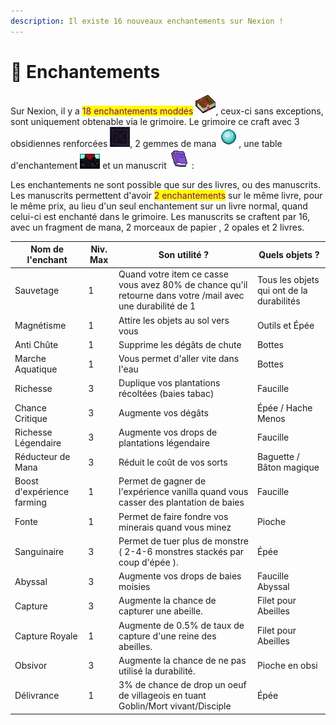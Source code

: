 ```yaml
---
description: Il existe 16 nouveaux enchantements sur Nexion !
---
```


# 📖 Enchantements

Sur Nexion, il y a <mark style="color:purple;">18 enchantements moddés</mark> <img src="../.gitbook/assets/book_enchanted.png" alt="" data-size="line">, ceux-ci sans exceptions, sont uniquement obtenable via le grimoire. Le grimoire ce craft avec 3 obsidiennes renforcées <img src="../.gitbook/assets/renforced_obsidian.png" alt="" data-size="line">, 2 gemmes de mana <img src="../.gitbook/assets/mana_gem (1).png" alt="" data-size="line">, une table d'enchantement <img src="../.gitbook/assets/enchanting_table_side.png" alt="" data-size="line"> et un manuscrit <img src="../.gitbook/assets/manuscript.png" alt="" data-size="line"> :

Les enchantements ne sont possible que sur des livres, ou des manuscrits. Les manuscrits permettent d'avoir <mark style="color:purple;">2 enchantements</mark> sur le même livre, pour le même prix, au lieu d'un seul enchantement sur un livre normal, quand celui-ci est enchanté dans le grimoire.  Les manuscrits se craftent par 16, avec un fragment de mana, 2 morceaux de papier , 2 opales et 2 livres.

| Nom de l'enchant            | Niv. Max | Son utilité ?                                                                                              | Quels objets ?                            |
| --------------------------- | -------- | ---------------------------------------------------------------------------------------------------------- | ----------------------------------------- |
| Sauvetage                   | 1        | Quand votre item ce casse vous avez 80% de chance qu'il retourne dans votre /mail avec une durabilité de 1 | Tous les objets qui ont de la durabilités |
| Magnétisme                  | 1        | Attire les objets au sol vers vous                                                                         | Outils et Épée                            |
| Anti Chûte                  | 1        | Supprime les dégâts de chute                                                                               | Bottes                                    |
| Marche Aquatique            | 1        | Vous permet d'aller vite dans l'eau                                                                        | Bottes                                    |
| Richesse                    | 3        | Duplique vos plantations récoltées (baies tabac)                                                           | Faucille                                  |
| Chance Critique             | 3        | Augmente vos dégâts                                                                                        | Épée / Hache Menos                        |
| Richesse Légendaire         | 3        | Augmente vos drops de plantations légendaire                                                               | Faucille                                  |
| Réducteur de Mana           | 3        | Réduit le coût de vos sorts                                                                                | Baguette / Bâton magique                  |
| Boost d'expérience farming  | 1        | Permet de gagner de l'expérience vanilla quand vous casser des plantation de baies                         | Faucille                                  |
| Fonte                       | 1        | Permet de faire fondre vos minerais quand vous minez                                                       | Pioche                                    |
| Sanguinaire                 | 3        | Permet de tuer plus de monstre ( 2-4-6 monstres stackés par coup d'épée ).                                 | Épée                                      |
| Abyssal                     | 3        | Augmente vos drops de baies moisies                                                                        | Faucille Abyssal                          |
| Capture                     | 3        | Augmente la chance de capturer une abeille.                                                                | Filet pour Abeilles                       |
| Capture Royale              | 1        | Augmente de 0.5% de taux de capture d'une reine des abeilles.                                              | Filet pour Abeilles                       |
| Obsivor                     | 3        | Augmente la chance de ne pas utilisé la durabilité.                                                        | Pioche en obsi                            |
| Délivrance                  | 1        | 3% de chance de drop un oeuf de villageois en tuant Goblin/Mort vivant/Disciple                            | Épée                                      |

